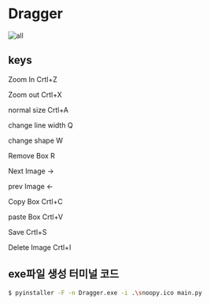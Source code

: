 # Dragger

![all](https://user-images.githubusercontent.com/41942097/230723762-3590fc1a-1d91-443e-a12d-491317cb4228.gif)


## keys

Zoom In  Crtl+Z

Zoom out Crtl+X

normal size Crtl+A

change line width Q

change shape W

Remove Box R

Next Image ->

prev Image <-

Copy Box Crtl+C

paste Box Crtl+V

Save Crtl+S

Delete Image Crtl+I


## exe파일 생성 터미널 코드
```bash
$ pyinstaller -F -n Dragger.exe -i .\snoopy.ico main.py
```

